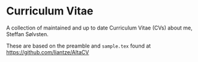 # Curriculum Vitae
A collection of maintained and up to date Curriculum Vitae (CVs) about me, Steffan Sølvsten.

These are based on the preamble and `sample.tex` found at
https://github.com/liantze/AltaCV
